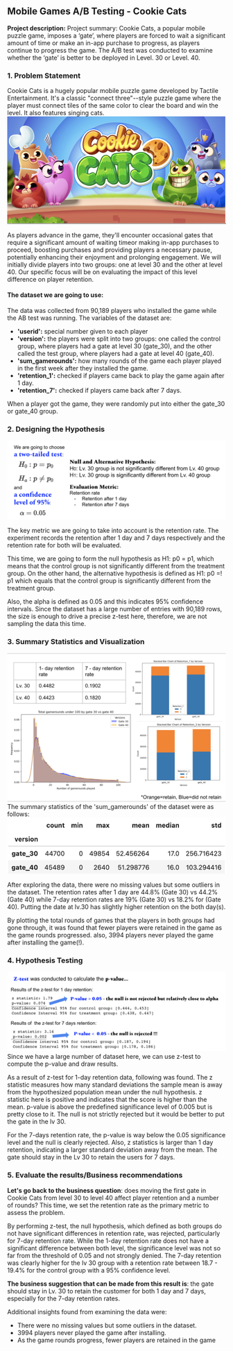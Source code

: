 ## Mobile Games A/B Testing - Cookie Cats

**Project description:** Project summary: Cookie Cats, a popular mobile puzzle game, imposes a ‘gate’, where players are forced to wait a significant amount of time or make an in-app purchase to progress, as players continue to progress the game. The A/B test was conducted to examine whether the ‘gate’ is better to be deployed in Level. 30 or Level. 40. 

### 1. Problem Statement

Cookie Cats is a hugely popular mobile puzzle game developed by Tactile Entertainment. It's a classic "connect three"--style puzzle game where the player must connect tiles of the same color to clear the board and win the level. It also features singing cats.
 <img src="images/Cookiecat_img.png?raw=true"/>

As players advance in the game, they'll encounter occasional gates that require a significant amount of waiting timeor making in-app purchases to proceed, boosting purchases and providing players a necessary pause, potentially enhancing their enjoyment and prolonging engagement. We will initially divide players into two groups: one at level 30 and the other at level 40. Our specific focus will be on evaluating the impact of this level difference on player retention. 

#### The dataset we are going to use:
The data was collected from 90,189 players who installed the game while the AB test was running.
The variables of the dataset are: 
- **'userid':** special number given to each player
- **'version':** the players were split into two groups: one called the control group, where players had a gate at level 30 (gate_30), and the other called the test group, where players had a gate at level 40 (gate_40).
- **'sum_gamerounds':** how many rounds of the game each player played in the first week after they installed the game.
- **'retention_1':** checked if players came back to play the game again after 1 day.
- **'retention_7':** checked if players came back after 7 days.

When a player got the game, they were randomly put into either the gate_30 or gate_40 group.

### 2. Designing the Hypothesis
 <img src="images/Cookiecat_Hypothesis.png?raw=true"/>

The key metric we are going to take into account is the retention rate. The experiment records the retention after 1 day and 7 days respectively and the retention rate for both will be evaluated.

This time, we are going to form the null hypothesis as H1: p0 = p1, which means that the control group is not significantly different from the treatment group. On the other hand, the alternative hypothesis is defined as H1: p0 =! p1 which equals that the control group is significantly different from the treatment group. 

Also, the alpha is defined as 0.05 and this indicates 95% confidence intervals.
Since the dataset has a large number of entries with 90,189 rows, the size is enough to drive a precise z-test here, therefore, we are not sampling the data this time.

### 3. Summary Statistics and Visualization
 <img src="images/Cookiecat_viz.png?raw=true"/>
 The summary statistics of the 'sum_gamerounds' of the dataset were as follows:
  <img src="images/Cookiecat_sumstats.png?raw=true"/>

After exploring the data, there were no missing values but some outliers in the dataset. 
The retention rates after 1 day are 44.8% (Gate 30) vs 44.2% (Gate 40) while 7-day retention rates are 19% (Gate 30) vs 18.2% for (Gate 40). Putting the date at lv.30 has slightly higher retention on the both day(s).

By plotting the total rounds of games that the players in both groups had gone through, it was found that fewer players were retained in the game as the game rounds progressed. also, 3994 players never played the game after installing the game(!).

### 4. Hypothesis Testing
 <img src="images/Cookiecat_results.png?raw=true"/>
Since we have a large number of dataset here, we can use z-test to compute the p-value and draw results.

As a result of z-test for 1-day retention data, following was found. The z statistic measures how many standard deviations the sample mean is away from the hypothesized population mean under the null hypothesis. z statistic here is positive and indicates that the score is higher than the mean. p-value is above the predefined significance level of 0.005 but is pretty close to it. The null is not strictly rejected but it would be better to put the gate in the lv 30.

 For the 7-days retention rate, the p-value is way below the 0.05 significance level and the null is clearly rejected. Also, z statistics is larger than 1 day retention, indicating a larger standard deviation away from the mean. The gate should stay in the Lv 30 to retain the users for 7 days.

### 5. Evaluate the results/Business recommendations
**Let's go back to the business question**: does moving the first gate in Cookie Cats from level 30 to level 40 affect player retention and a number of rounds? This time, we set the retention rate as the primary metric to assess the problem.

By performing z-test, the null hypothesis, which defined as both groups do not have significant differences in retention rate, was rejected, particularly for 7-day retention rate. While the 1-day retention rate does not have a significant difference between both level, the significance level was not so far from the threshold of 0.05 and not strongly denied. The 7-day retention was clearly higher for the lv 30 group with a retention rate between 18.7 - 19.4% for the control group with a 95% confidence level.

**The business suggestion that can be made from this result is**: the gate should stay in Lv. 30 to retain the customer for both 1 day and 7 days, especially for the 7-day retention rates.

Additional insights found from examining the data were:
- There were no missing values but some outliers in the dataset.
- 3994 players never played the game after installing.
- As the game rounds progress, fewer players are retained in the game



